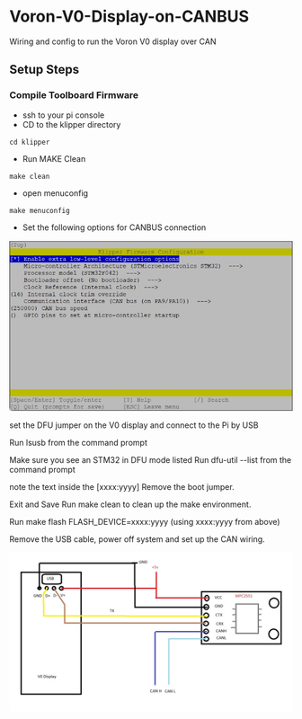 # Voron-V0-Display-on-CANBUS
Wiring and config to run the Voron V0 display over CAN

## Setup Steps

### Compile Toolboard Firmware
- ssh to your pi console
- CD to the klipper directory
```
cd klipper
```
- Run MAKE Clean
```
make clean
```
- open menuconfig
```
make menuconfig
```
- Set the following options for CANBUS connection     

![Config](/Images/V0Display_CAN_Config.jpg)

set the DFU jumper on the V0 display and connect to the Pi by USB

Run lsusb from the command prompt

Make sure you see an STM32 in DFU mode listed
Run dfu-util --list from the command prompt

note the text inside the [xxxx:yyyy]
Remove the boot jumper.

Exit and Save
Run make clean to clean up the make environment.

Run make flash FLASH_DEVICE=xxxx:yyyy (using xxxx:yyyy from above)

Remove the USB cable, power off system and set up the CAN wiring. 

![Wiring](Images/V0Display_CAN_Wiring.jpg)
